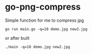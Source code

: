 # go-png-compress

Simple function for me to compress jpg

`go run main.go -q=10 demo.jpg new3.jpg`

or after built

`./main -q=10 demo.jpg new2.jpg`
